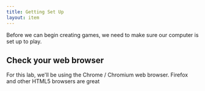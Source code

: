 ```yaml
---
title: Getting Set Up
layout: item
---
```


Before we can begin creating games, we need to make sure our computer is set up
to play.



## Check your web browser

For this lab, we'll be using the Chrome / Chromium web browser. Firefox and
other HTML5 browsers are great
